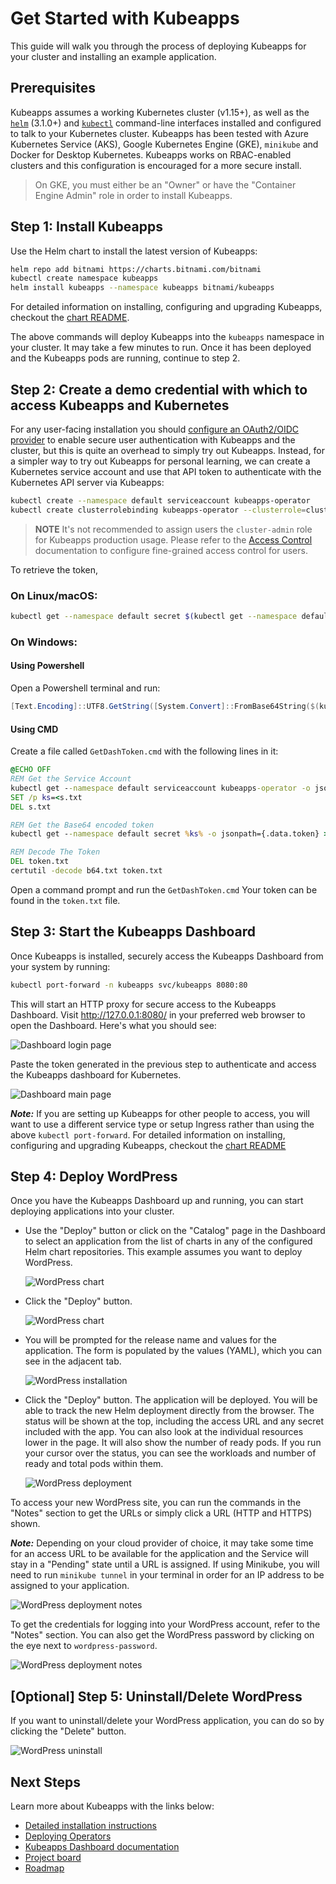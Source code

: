 # Get Started with Kubeapps

This guide will walk you through the process of deploying Kubeapps for your cluster and installing an example application.

## Prerequisites

Kubeapps assumes a working Kubernetes cluster (v1.15+), as well as the [`helm`](https://helm.sh/docs/intro/install/) (3.1.0+) and [`kubectl`](https://kubernetes.io/docs/tasks/tools/install-kubectl/) command-line interfaces installed and configured to talk to your Kubernetes cluster. Kubeapps has been tested with Azure Kubernetes Service (AKS), Google Kubernetes Engine (GKE), `minikube` and Docker for Desktop Kubernetes. Kubeapps works on RBAC-enabled clusters and this configuration is encouraged for a more secure install.

> On GKE, you must either be an "Owner" or have the "Container Engine Admin" role in order to install Kubeapps.

## Step 1: Install Kubeapps

Use the Helm chart to install the latest version of Kubeapps:

```bash
helm repo add bitnami https://charts.bitnami.com/bitnami
kubectl create namespace kubeapps
helm install kubeapps --namespace kubeapps bitnami/kubeapps
```

For detailed information on installing, configuring and upgrading Kubeapps, checkout the [chart README](https://github.com/vmware-tanzu/kubeapps/tree/main/chart/kubeapps).

The above commands will deploy Kubeapps into the `kubeapps` namespace in your cluster. It may take a few minutes to run. Once it has been deployed and the Kubeapps pods are running, continue to step 2.

## Step 2: Create a demo credential with which to access Kubeapps and Kubernetes

For any user-facing installation you should [configure an OAuth2/OIDC provider](./using-an-OIDC-provider.md) to enable secure user authentication with Kubeapps and the cluster, but this is quite an overhead to simply try out Kubeapps. Instead, for a simpler way to try out Kubeapps for personal learning, we can create a Kubernetes service account and use that API token to authenticate with the Kubernetes API server via Kubeapps:

```bash
kubectl create --namespace default serviceaccount kubeapps-operator
kubectl create clusterrolebinding kubeapps-operator --clusterrole=cluster-admin --serviceaccount=default:kubeapps-operator
```

> **NOTE** It's not recommended to assign users the `cluster-admin` role for Kubeapps production usage. Please refer to the [Access Control](./access-control.md) documentation to configure fine-grained access control for users.

To retrieve the token,

### On Linux/macOS:

```bash
kubectl get --namespace default secret $(kubectl get --namespace default serviceaccount kubeapps-operator -o jsonpath='{range .secrets[*]}{.name}{"\n"}{end}' | grep kubeapps-operator-token) -o jsonpath='{.data.token}' -o go-template='{{.data.token | base64decode}}' && echo
```

### On Windows:

#### Using Powershell

Open a Powershell terminal and run:

```powershell
[Text.Encoding]::UTF8.GetString([System.Convert]::FromBase64String($(kubectl get --namespace default secret $(kubectl get --namespace default serviceaccount kubeapps-operator -o jsonpath='{.secrets[].name}') -o jsonpath='{.data.token}')))
```


#### Using CMD

Create a file called `GetDashToken.cmd` with the following lines in it:

```bat
@ECHO OFF
REM Get the Service Account
kubectl get --namespace default serviceaccount kubeapps-operator -o jsonpath={.secrets[].name} > s.txt
SET /p ks=<s.txt
DEL s.txt

REM Get the Base64 encoded token
kubectl get --namespace default secret %ks% -o jsonpath={.data.token} > b64.txt

REM Decode The Token
DEL token.txt
certutil -decode b64.txt token.txt
```

Open a command prompt and run the `GetDashToken.cmd` Your token can be found in the `token.txt` file.

## Step 3: Start the Kubeapps Dashboard

Once Kubeapps is installed, securely access the Kubeapps Dashboard from your system by running:

```bash
kubectl port-forward -n kubeapps svc/kubeapps 8080:80
```

This will start an HTTP proxy for secure access to the Kubeapps Dashboard. Visit http://127.0.0.1:8080/ in your preferred web browser to open the Dashboard. Here's what you should see:

![Dashboard login page](../img/dashboard-login.png)

Paste the token generated in the previous step to authenticate and access the Kubeapps dashboard for Kubernetes.

![Dashboard main page](../img/dashboard-home.png)

**_Note:_** If you are setting up Kubeapps for other people to access, you will want to use a different service type or setup Ingress rather than using the above `kubectl port-forward`. For detailed information on installing, configuring and upgrading Kubeapps, checkout the [chart README](https://github.com/vmware-tanzu/kubeapps/tree/main/chart/kubeapps)

## Step 4: Deploy WordPress

Once you have the Kubeapps Dashboard up and running, you can start deploying applications into your cluster.

- Use the "Deploy" button or click on the "Catalog" page in the Dashboard to select an application from the list of charts in any of the configured Helm chart repositories. This example assumes you want to deploy WordPress.

  ![WordPress chart](../img/wordpress-search.png)

- Click the "Deploy" button.

  ![WordPress chart](../img/wordpress-chart.png)

- You will be prompted for the release name and values for the application. The form is populated by the values (YAML), which you can see in the adjacent tab.

  ![WordPress installation](../img/wordpress-installation.png)

- Click the "Deploy" button. The application will be deployed. You will be able to track the new Helm deployment directly from the browser. The status will be shown at the top, including the access URL and any secret included with the app. You can also look at the individual resources lower in the page. It will also show the number of ready pods. If you run your cursor over the status, you can see the workloads and number of ready and total pods within them.

  ![WordPress deployment](../img/wordpress-deployment.png)

To access your new WordPress site, you can run the commands in the "Notes" section to get the URLs or simply click a URL (HTTP and HTTPS) shown.

**_Note:_** Depending on your cloud provider of choice, it may take some time for an access URL to be available for the application and the Service will stay in a "Pending" state until a URL is assigned. If using Minikube, you will need to run `minikube tunnel` in your terminal in order for an IP address to be assigned to your application.

![WordPress deployment notes](../img/wordpress-url.png)

To get the credentials for logging into your WordPress account, refer to the "Notes" section. You can also get the WordPress password by clicking on the eye next to `wordpress-password`.

![WordPress deployment notes](../img/wordpress-credentials.png)

## [Optional] Step 5: Uninstall/Delete WordPress

If you want to uninstall/delete your WordPress application, you can do so by clicking the "Delete" button.

![WordPress uninstall](../img/wordpress-uninstall.png)

## Next Steps

Learn more about Kubeapps with the links below:

- [Detailed installation instructions](https://github.com/vmware-tanzu/kubeapps/blob/main/chart/kubeapps/README.md)
- [Deploying Operators](./operators.md)
- [Kubeapps Dashboard documentation](./dashboard.md)
- [Project board](https://github.com/orgs/vmware-tanzu/projects/38/views/2)
- [Roadmap](https://github.com/vmware-tanzu/kubeapps/milestones)
